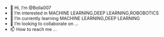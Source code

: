- 👋 Hi, I’m @Bolla007
- 👀 I’m interested in MACHINE LEARNING,DEEP LEARNING,ROBOBOTICS
- 🌱 I’m currently learning MACHINE LEARNING,DEEP LEARNING
- 💞️ I’m looking to collaborate on ...
- 📫 How to reach me ...

<!---
Bolla007/Bolla007 is a ✨ special ✨ repository because its `README.md` (this file) appears on your GitHub profile.
You can click the Preview link to take a look at your changes.
--->
